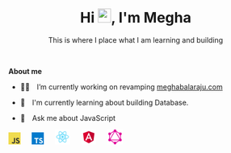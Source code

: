 <h1 align="center" style={{border}}>Hi <img src="https://media.giphy.com/media/hvRJCLFzcasrR4ia7z/giphy.gif" width="26" height="28">, I'm Megha</h1>
<p align="center">This is where I place what I am learning and building</p>
<br/>

**About me**

- 👩‍💻&emsp;I’m currently working on revamping [meghabalaraju.com](https://www.meghabalaraju.com)

- 🌱&emsp;I'm currently learning about building Database.

- 💬&emsp;Ask me about JavaScript

<code><img height="24" src="https://raw.githubusercontent.com/github/explore/80688e429a7d4ef2fca1e82350fe8e3517d3494d/topics/javascript/javascript.png"></code> &emsp;
<code><img height="24" src="https://raw.githubusercontent.com/github/explore/80688e429a7d4ef2fca1e82350fe8e3517d3494d/topics/typescript/typescript.png"></code> &emsp;
<code><img height="30" src="https://raw.githubusercontent.com/github/explore/80688e429a7d4ef2fca1e82350fe8e3517d3494d/topics/react/react.png"></code> &emsp;
<code><img height="30" src="https://raw.githubusercontent.com/github/explore/80688e429a7d4ef2fca1e82350fe8e3517d3494d/topics/angular/angular.png"></code> &emsp;
<code><img height="30" src="https://raw.githubusercontent.com/github/explore/e65ef46ef3e7bc457c93622f6a89fe8d3fd131d5/topics/graphql/graphql.png" /></code>
